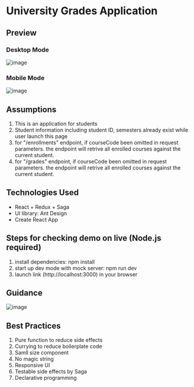 # University Grades Application

## Preview

### Desktop Mode
![image](https://waic0083.github.io/static/images/desktop.png)
### Mobile Mode
![image](https://waic0083.github.io/static/images/mobile.png)

## Assumptions
1. This is an application for students
2. Student information including student ID, semesters already exist while user launch this page
3. for "/enrollments" endpoint, if courseCode been omitted in request parameters. the endpoint will retrive all enrolled courses against the current student.
4. for "/grades" endpoint, if courseCode been omitted in request parameters. the endpoint will retrive all enrolled courses against the current student.

## Technologies Used
 - React + Redux + Saga
 - UI library: Ant Design
 - Create React App
## Steps for checking demo on live (Node.js required)
1. install dependencies: npm install
2. start up dev mode with mock server: npm run dev
3. launch link (http://localhost:3000) in your browser

## Guidance
![image](https://waic0083.github.io/static/images/UI.png)

## Best Practices
1. Pure function to reduce side effects
2. Currying to reduce boilerplate code
3. Samll size component
4. No magic string
5. Responsive UI
6. Testable side effects by Saga
7. Declarative programming